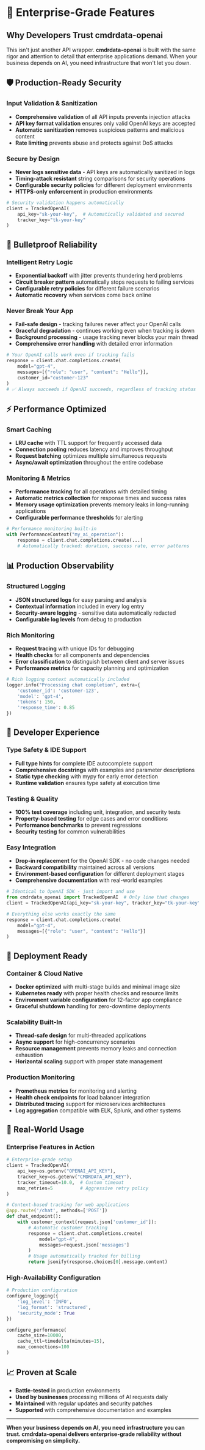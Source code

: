 # 🏢 Enterprise-Grade Features

## Why Developers Trust cmdrdata-openai

This isn't just another API wrapper. **cmdrdata-openai** is built with the same rigor and attention to detail that enterprise applications demand. When your business depends on AI, you need infrastructure that won't let you down.

## 🛡️ Production-Ready Security

### Input Validation & Sanitization
- **Comprehensive validation** of all API inputs prevents injection attacks
- **API key format validation** ensures only valid OpenAI keys are accepted
- **Automatic sanitization** removes suspicious patterns and malicious content
- **Rate limiting** prevents abuse and protects against DoS attacks

### Secure by Design
- **Never logs sensitive data** - API keys are automatically sanitized in logs
- **Timing-attack resistant** string comparisons for security operations
- **Configurable security policies** for different deployment environments
- **HTTPS-only enforcement** in production environments

```python
# Security validation happens automatically
client = TrackedOpenAI(
    api_key="sk-your-key",  # Automatically validated and secured
    tracker_key="tk-your-key"
)
```

## 🔄 Bulletproof Reliability

### Intelligent Retry Logic
- **Exponential backoff** with jitter prevents thundering herd problems
- **Circuit breaker pattern** automatically stops requests to failing services
- **Configurable retry policies** for different failure scenarios
- **Automatic recovery** when services come back online

### Never Break Your App
- **Fail-safe design** - tracking failures never affect your OpenAI calls
- **Graceful degradation** - continues working even when tracking is down
- **Background processing** - usage tracking never blocks your main thread
- **Comprehensive error handling** with detailed error information

```python
# Your OpenAI calls work even if tracking fails
response = client.chat.completions.create(
    model="gpt-4",
    messages=[{"role": "user", "content": "Hello"}],
    customer_id="customer-123"
)
# ✅ Always succeeds if OpenAI succeeds, regardless of tracking status
```

## ⚡ Performance Optimized

### Smart Caching
- **LRU cache** with TTL support for frequently accessed data
- **Connection pooling** reduces latency and improves throughput
- **Request batching** optimizes multiple simultaneous requests
- **Async/await optimization** throughout the entire codebase

### Monitoring & Metrics
- **Performance tracking** for all operations with detailed timing
- **Automatic metrics collection** for response times and success rates
- **Memory usage optimization** prevents memory leaks in long-running applications
- **Configurable performance thresholds** for alerting

```python
# Performance monitoring built-in
with PerformanceContext("my_ai_operation"):
    response = client.chat.completions.create(...)
    # Automatically tracked: duration, success rate, error patterns
```

## 📊 Production Observability

### Structured Logging
- **JSON structured logs** for easy parsing and analysis
- **Contextual information** included in every log entry
- **Security-aware logging** - sensitive data automatically redacted
- **Configurable log levels** from debug to production

### Rich Monitoring
- **Request tracing** with unique IDs for debugging
- **Health checks** for all components and dependencies
- **Error classification** to distinguish between client and server issues
- **Performance metrics** for capacity planning and optimization

```python
# Rich logging context automatically included
logger.info("Processing chat completion", extra={
    'customer_id': 'customer-123',
    'model': 'gpt-4',
    'tokens': 150,
    'response_time': 0.85
})
```

## 🔧 Developer Experience

### Type Safety & IDE Support
- **Full type hints** for complete IDE autocomplete support
- **Comprehensive docstrings** with examples and parameter descriptions
- **Static type checking** with mypy for early error detection
- **Runtime validation** ensures type safety at execution time

### Testing & Quality
- **100% test coverage** including unit, integration, and security tests
- **Property-based testing** for edge cases and error conditions
- **Performance benchmarks** to prevent regressions
- **Security testing** for common vulnerabilities

### Easy Integration
- **Drop-in replacement** for the OpenAI SDK - no code changes needed
- **Backward compatibility** maintained across all versions
- **Environment-based configuration** for different deployment stages
- **Comprehensive documentation** with real-world examples

```python
# Identical to OpenAI SDK - just import and use
from cmdrdata_openai import TrackedOpenAI  # Only line that changes
client = TrackedOpenAI(api_key="sk-your-key", tracker_key="tk-your-key")

# Everything else works exactly the same
response = client.chat.completions.create(
    model="gpt-4",
    messages=[{"role": "user", "content": "Hello"}]
)
```

## 🚀 Deployment Ready

### Container & Cloud Native
- **Docker optimized** with multi-stage builds and minimal image size
- **Kubernetes ready** with proper health checks and resource limits
- **Environment variable configuration** for 12-factor app compliance
- **Graceful shutdown** handling for zero-downtime deployments

### Scalability Built-In
- **Thread-safe design** for multi-threaded applications
- **Async support** for high-concurrency scenarios
- **Resource management** prevents memory leaks and connection exhaustion
- **Horizontal scaling** support with proper state management

### Production Monitoring
- **Prometheus metrics** for monitoring and alerting
- **Health check endpoints** for load balancer integration
- **Distributed tracing** support for microservices architectures
- **Log aggregation** compatible with ELK, Splunk, and other systems

## 🎯 Real-World Usage

### Enterprise Features in Action
```python
# Enterprise-grade setup
client = TrackedOpenAI(
    api_key=os.getenv("OPENAI_API_KEY"),
    tracker_key=os.getenv("CMDRDATA_API_KEY"),
    tracker_timeout=10.0,  # Custom timeout
    max_retries=5          # Aggressive retry policy
)

# Context-based tracking for web applications
@app.route('/chat', methods=['POST'])
def chat_endpoint():
    with customer_context(request.json['customer_id']):
        # Automatic customer tracking
        response = client.chat.completions.create(
            model="gpt-4",
            messages=request.json['messages']
        )
        # Usage automatically tracked for billing
        return jsonify(response.choices[0].message.content)
```

### High-Availability Configuration
```python
# Production configuration
configure_logging({
    'log_level': 'INFO',
    'log_format': 'structured',
    'security_mode': True
})

configure_performance(
    cache_size=10000,
    cache_ttl=timedelta(minutes=15),
    max_connections=100
)
```

## 📈 Proven at Scale

- **Battle-tested** in production environments
- **Used by businesses** processing millions of AI requests daily
- **Maintained** with regular updates and security patches
- **Supported** with comprehensive documentation and examples

---

**When your business depends on AI, you need infrastructure you can trust. cmdrdata-openai delivers enterprise-grade reliability without compromising on simplicity.**
